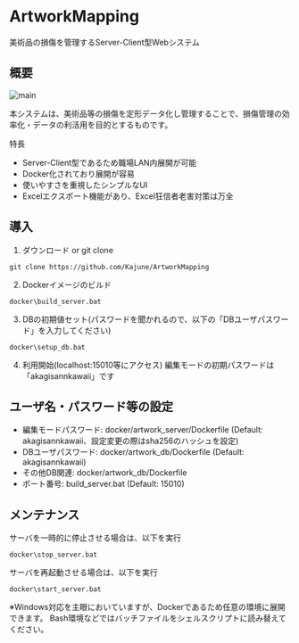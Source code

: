 # ArtworkMapping
美術品の損傷を管理するServer-Client型Webシステム

## 概要
![main](https://user-images.githubusercontent.com/14792604/104145367-1265ce00-540a-11eb-97c2-a45f7c8a456a.png)

本システムは、美術品等の損傷を定形データ化し管理することで、損傷管理の効率化・データの利活用を目的とするものです。

特長
- Server-Client型であるため職場LAN内展開が可能
- Docker化されており展開が容易
- 使いやすさを重視したシンプルなUI
- Excelエクスポート機能があり、Excel狂信者老害対策は万全

## 導入
1. ダウンロード or git clone
```
git clone https://github.com/Kajune/ArtworkMapping
```
2. Dockerイメージのビルド
```
docker\build_server.bat
```
3. DBの初期値セット(パスワードを聞かれるので、以下の「DBユーザパスワード」を入力してください)
```
docker\setup_db.bat
```
4. 利用開始(localhost:15010等にアクセス)
編集モードの初期パスワードは「akagisannkawaii」です

## ユーザ名・パスワード等の設定
- 編集モードパスワード: docker/artwork_server/Dockerfile (Default: akagisannkawaii、設定変更の際はsha256のハッシュを設定)
- DBユーザパスワード: docker/artwork_db/Dockerfile (Default: akagisannkawaii)
- その他DB関連: docker/artwork_db/Dockerfile
- ポート番号: build_server.bat (Default: 15010)

## メンテナンス
サーバを一時的に停止させる場合は、以下を実行
```
docker\stop_server.bat
```

サーバを再起動させる場合は、以下を実行
```
docker\start_server.bat
```

※Windows対応を主眼においていますが、Dockerであるため任意の環境に展開できます。
Bash環境などではバッチファイルをシェルスクリプトに読み替えてください。
